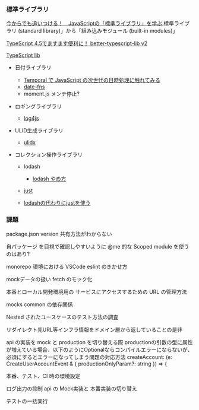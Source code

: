 ### 標準ライブラリ

[ 今からでも追いつける！　JavaScriptの「標準ライブラリ」を学ぶ ](https://qiita.com/uhyo/items/acd645744fa61c805097)
  標準ライブラリ (standard library)」から「組み込みモジュール (built-in modules)」

[ TypeScript 4.5でますます便利に！ better-typescript-lib v2 ](https://zenn.dev/uhyo/articles/better-typescript-lib-v2)

[ TypeScript lib  ](https://github.com/microsoft/TypeScript/tree/main/lib)

- 日付ライブラリ
  - [ Temporal で JavaScript の次世代の日時処理に触れてみる ](https://qiita.com/sangotaro/items/8ee4b0f40cbcf3f12784)
  - [date-fns](https://date-fns.org/) 
  - moment.js メンテ停止?

- ロギングライブラリ
  - [ log4js ](https://github.com/log4js-node/log4js-node)

- ULID生成ライブラリ
  - [ ulidx ](https://github.com/perry-mitchell/ulidx)

- コレクション操作ライブラリ
  
  - lodash
    - [ lodash やめ方 ](https://qiita.com/mizchi/items/af17f45d5653b76f6751)

  -  [ just ](https://github.com/angus-c/just/)
    - [ lodashの代わりにjustを使う ](https://zenn.dev/terrierscript/articles/2020-11-26-lodash-just)


  
[]()
[]()
[]()
[]()
[]()
[]()
[]()
[]()

### 課題

package.json version 共有方法がわからない

自パッケージ を目視で確認しやすいように @me 的な Scoped module を使うのはあり?

monorepo 環境における VSCode eslint のきかせ方

mockデータの扱い
 fetch のモック化

本番とローカル開発環境用の サービスにアクセスするための URL の管理方法

mocks common の依存関係

Nested されたユースケースのテスト方法の調査

リダイレクト先URL等インフラ情報をドメイン層から返していることの是非


api の実装を mock と production を切り替える際 productionの引数の型に属性が増えている場合、以下のようにOptionalならコンパイルエラーにならないが、必須にするとエラーになってしまう問題の対応方法
  createAccount: (e: CreateUserAccountEvent & { productionOnlyParam?: string }) => {


本番、テスト、CI 時の環境設定

  ログ出力の抑制
  api の Mock実装と 本番実装の切り替え

テストの一括実行

[]()
[]()
[]()
[]()
[]()
[]()
[]()
[]()
[]()
[]()
[]()
[]()
[]()
[]()
[]()
[]()
[]()
[]()
[]()
[]()
[]()
[]()
